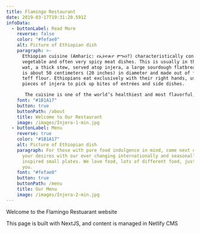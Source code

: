 ```yaml
---
title: Flamingo Restaurant
date: 2019-03-17T19:31:20.591Z
infoData:
  - buttonLabel: Read More
    reverse: false
    color: "#fefae0"
    alt: Picture of Ethiopian dish
    paragraph: >-
      Ethiopian cuisine (Amharic: የኢትዮጵያ ምግብ?) characteristically consists of
      vegetable and often very spicy meat dishes. This is usually in the form of
      wat, a thick stew, served atop injera, a large sourdough flatbread, which
      is about 50 centimeters (20 inches) in diameter and made out of fermented
      teff flour. Ethiopians eat exclusively with their right hands, using
      pieces of injera to pick up bites of entrées and side dishes.

       The cuisine is one of the world’s healthiest and most flavorful, not to mention most photogenic. Ethiopians are rightly proud of their culture and take pains to preserve traditional food ways...
    font: "#1B1A17"
    button: true
    buttonPath: /about
    title: Welcome to Our Restaurant
    image: /images/Injera-1-min.jpg
  - buttonLabel: Menu
    reverse: true
    color: "#1B1A17"
    alt: Picture of Ethiopian dish
    paragraph: For those with pure food indulgence in mind, come next door and sate
      your desires with our ever changing internationally and seasonally
      inspired small plates. We love food, lots of different food, just like
      you.
    font: "#fefae0"
    button: true
    buttonPath: /menu
    title: Our Menu
    image: /images/Injera-2-min.jpg
---
```

Welcome to the Flamingo Restuarant website

This page is built with NextJS, and content is managed in Netlify CMS
